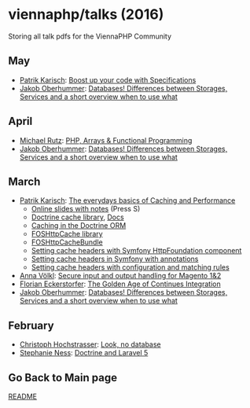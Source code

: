 viennaphp/talks (2016)
================

Storing all talk pdfs for the ViennaPHP Community 


May 
--------

* [Patrik Karisch](http://www.karisch.guru/): [Boost up your code with Specifications](http://slides.pixelart.at/2016-05-12/viennaphp/specifications/#/)
* [Jakob Oberhummer](https://at.linkedin.com/pub/jakob-oberhummer/5b/b71/643): [Databases! Differences between Storages, Services and a short overview when to use what](../201603)




April 
--------

* [Michael Rutz](https://twitter.com/m_bymike): [PHP, Arrays & Functional Programming](http://www.slideshare.net/MichaelRutz/php-arrays-functional-programming)
* [Jakob Oberhummer](https://at.linkedin.com/pub/jakob-oberhummer/5b/b71/643): [Databases! Differences between Storages, Services and a short overview when to use what](../201603)




March 
--------

* [Patrik Karisch](http://www.karisch.guru/): [The everydays basics of Caching and Performance](../201603/03_the-everyday-basics-of-caching-and-performance.pdf)
  * [Online slides with notes](http://slides.pixelart.at/2016-03-23/viennaphp/caching/) (Press S)
  * [Doctrine cache library](https://github.com/doctrine/cache), [Docs](http://doctrine-orm.readthedocs.org/projects/doctrine-orm/en/latest/reference/caching.html)
  * [Caching in the Doctrine ORM](http://doctrine-orm.readthedocs.org/projects/doctrine-orm/en/latest/reference/caching.html#integrating-with-the-orm)
  * [FOSHttpCache library](https://foshttpcache.readthedocs.org/en/stable/)
  * [FOSHttpCacheBundle](https://foshttpcachebundle.readthedocs.org/en/stable/)
  * [Setting cache headers with Symfony HttpFoundation component](http://symfony.com/doc/current/book/http_cache.html#the-cache-control-header)
  * [Setting cache headers in Symfony with annotations](http://symfony.com/doc/current/bundles/SensioFrameworkExtraBundle/annotations/cache.html)
  * [Setting cache headers with configuration and matching rules](https://foshttpcachebundle.readthedocs.org/en/stable/features/headers.html)
* [Anna Völkl](http://anna.voelkl.at): [Secure input and output handling for Magento 1&2](http://de.slideshare.net/avoelkl/secure-input-and-output-handling-viennaphp)
* [Florian Eckerstorfer](https://florian.ec/): [The Golden Age of Continues Integration](../201603/02_the-golden-age-of-continuous-integration.pdf)
* [Jakob Oberhummer](https://at.linkedin.com/pub/jakob-oberhummer/5b/b71/643): [Databases! Differences between Storages, Services and a short overview when to use what](../201603)


February 
--------

* [Christoph Hochstrasser](https://hochstrasser.io): [Look, no database](../201602/00_christoph_hochstrasser_decoupled_ecommerce_viennaphp.pdf)
* [Stephanie Ness](https://at.linkedin.com/in/nessstephanie/en): [Doctrine and Laravel 5](../201602/.pdf)


  
 
## Go Back to Main page 

[README](../README.md)  

